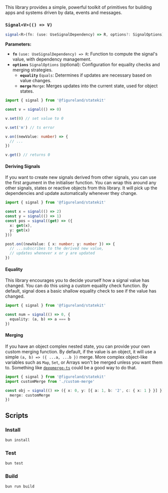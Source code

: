 This library provides a simple, powerful toolkit of primitives for building apps and systems driven by data, events and messages.

### `Signal<V>(() => V)`

```typescript
signal<R>(fn: (use: UseSignalDependency) => R, options?: SignalOptions): Signal<R>
```

**Parameters:**

- **`fn`** `(use: UseSignalDependency) => R`: Function to compute the signal's value, with dependency management.
- **`options`** `SignalOptions` (optional): Configuration for equality checks and merging strategies.
  - **`equality`** `Equals`: Determines if updates are necessary based on value changes.
  - **`merge`** `Merge`: Merges updates into the current state, used for object states.

```ts
import { signal } from '@figureland/statekit'

const v = signal(() => 0)

v.set(0) // set value to 0

v.set('m') // ts error

v.on((newValue: number) => {
  // ...
})

v.get() // returns 0
```

#### Deriving Signals

If you want to create new signals derived from other signals, you can use the first argument in the initialiser function. You can wrap this around any other signals, states or reactive objects from this library. It will pick up the dependencies and update automatically whenever they change.

```ts
import { signal } from '@figureland/statekit'

const x = signal(() => 2)
const y = signal(() => 1)
const pos = signal((get) => ({
  x: get(x),
  y: get(x)
}))

post.on((newValue: { x: number; y: number }) => {
  // ...subscribes to the derived new value,
  // updates whenever x or y are updated
})
```

#### Equality

This library encourages you to decide yourself how a signal value has changed. You can do this using a custom equality check function. By default, signal does a basic shallow equality check to see if the value has changed.

```ts
import { signal } from '@figureland/statekit'

const num = signal(() => 0, {
  equality: (a, b) => a === b
})
```

#### Merging

If you have an object complex nested state, you can provide your own custom merging function. By default, if the value is an object, it will use a simple `(a, b) => ({ ...a, ...b })` merge. More complex object-like variables such as `Map`, `Set`, or Arrays won't be merged unless you want them to. Something like [`deepmerge-ts`](https://github.com/RebeccaStevens/deepmerge-ts) could be a good way to do that.

```ts
import { signal } from '@figureland/statekit'
import customMerge from './custom-merge'

const obj = signal(() => ({ x: 0, y: [{ a: 1, b: '2', c: { x: 1 } }] }), {
  merge: customMerge
})
```

## Scripts

### Install

```bash
bun install
```

### Test

```bash
bun test
```

### Build

```bash
bun run build
```
